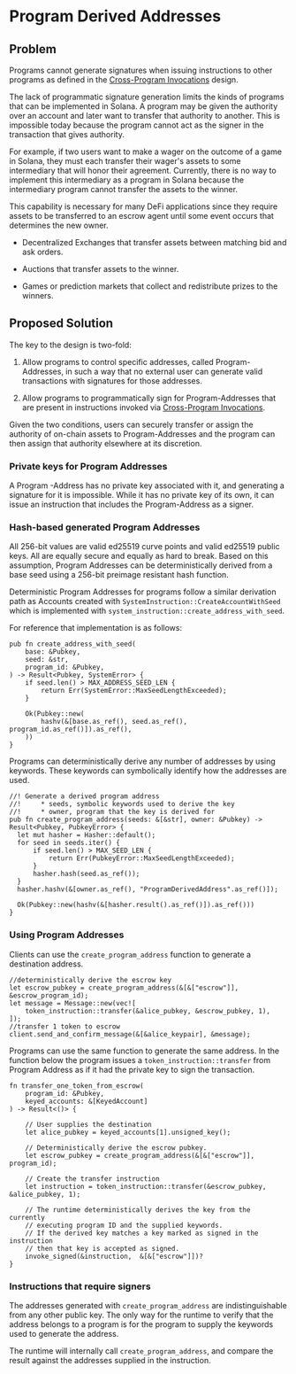 # Program Derived Addresses

## Problem

Programs cannot generate signatures when issuing instructions to
other programs as defined in the [Cross-Program Invocations](cross-program-invocation.md)
design.

The lack of programmatic signature generation limits the kinds of programs
that can be implemented in Solana.  A program may be given the
authority over an account and later want to transfer that authority to another.
This is impossible today because the program cannot act as the signer in the transaction that gives authority.

For example, if two users want
to make a wager on the outcome of a game in Solana, they must each
transfer their wager's assets to some intermediary that will honor
their agreement.  Currently, there is no way to implement this intermediary
as a program in Solana because the intermediary program cannot transfer the
assets to the winner.

This capability is necessary for many DeFi applications since they
require assets to be transferred to an escrow agent until some event
occurs that determines the new owner.

* Decentralized Exchanges that transfer assets between matching bid and
ask orders.

* Auctions that transfer assets to the winner.

* Games or prediction markets that collect and redistribute prizes to
the winners.

## Proposed Solution

The key to the design is two-fold:

1. Allow programs to control specific addresses, called Program-Addresses, in such a way that no external
user can generate valid transactions with signatures for those
addresses.

2. Allow programs to programmatically sign for Program-Addresses that are
present in instructions invoked via [Cross-Program Invocations](cross-program-invocation.md).

Given the two conditions, users can securely transfer or assign
the authority of on-chain assets to Program-Addresses and the program
can then assign that authority elsewhere at its discretion.

### Private keys for Program Addresses

A Program -Address has no private key associated with it, and generating
a signature for it is impossible.  While it has no private key of
its own, it can issue an instruction that includes the Program-Address as a signer.

### Hash-based generated Program Addresses

All 256-bit values are valid ed25519 curve points and valid ed25519 public
keys.  All are equally secure and equally as hard to break.
Based on this assumption, Program Addresses can be deterministically
derived from a base seed using a 256-bit preimage resistant hash function.

Deterministic Program Addresses for programs follow a similar derivation
path as Accounts created with `SystemInstruction::CreateAccountWithSeed`
which is implemented with `system_instruction::create_address_with_seed`.

For reference that implementation is as follows:

```rust,ignore
pub fn create_address_with_seed(
    base: &Pubkey,
    seed: &str,
    program_id: &Pubkey,
) -> Result<Pubkey, SystemError> {
    if seed.len() > MAX_ADDRESS_SEED_LEN {
        return Err(SystemError::MaxSeedLengthExceeded);
    }

    Ok(Pubkey::new(
        hashv(&[base.as_ref(), seed.as_ref(), program_id.as_ref()]).as_ref(),
    ))
}
```

Programs can deterministically derive any number of addresses by
using keywords.  These keywords can symbolically identify how the addresses are used.

```rust,ignore
//! Generate a derived program address
//!     * seeds, symbolic keywords used to derive the key
//!     * owner, program that the key is derived for
pub fn create_program_address(seeds: &[&str], owner: &Pubkey) -> Result<Pubkey, PubkeyError> {
  let mut hasher = Hasher::default();
  for seed in seeds.iter() {
      if seed.len() > MAX_SEED_LEN {
          return Err(PubkeyError::MaxSeedLengthExceeded);
      }
      hasher.hash(seed.as_ref());
  }
  hasher.hashv(&[owner.as_ref(), "ProgramDerivedAddress".as_ref()]);

  Ok(Pubkey::new(hashv(&[hasher.result().as_ref()]).as_ref()))
}
```

### Using Program Addresses

Clients can use the `create_program_address` function to generate
a destination address.

```rust,ignore
//deterministically derive the escrow key
let escrow_pubkey = create_program_address(&[&["escrow"]], &escrow_program_id);
let message = Message::new(vec![
    token_instruction::transfer(&alice_pubkey, &escrow_pubkey, 1),
]);
//transfer 1 token to escrow
client.send_and_confirm_message(&[&alice_keypair], &message);
```

Programs can use the same function to generate the same address.
In the function below the program issues a `token_instruction::transfer` from
Program Address as if it had the private key to sign the transaction.

```rust,ignore
fn transfer_one_token_from_escrow(
    program_id: &Pubkey,
    keyed_accounts: &[KeyedAccount]
) -> Result<()> {

    // User supplies the destination
    let alice_pubkey = keyed_accounts[1].unsigned_key();

    // Deterministically derive the escrow pubkey.
    let escrow_pubkey = create_program_address(&[&["escrow"]], program_id);

    // Create the transfer instruction
    let instruction = token_instruction::transfer(&escrow_pubkey, &alice_pubkey, 1);

    // The runtime deterministically derives the key from the currently
    // executing program ID and the supplied keywords.
    // If the derived key matches a key marked as signed in the instruction
    // then that key is accepted as signed.
    invoke_signed(&instruction,  &[&["escrow"]])?
}
```

### Instructions that require signers

The addresses generated with `create_program_address` are indistinguishable
from any other public key.  The only way for the runtime to verify that the
address belongs to a program is for the program to supply the keywords used
to generate the address.

The runtime will internally call `create_program_address`, and compare the
result against the addresses supplied in the instruction.